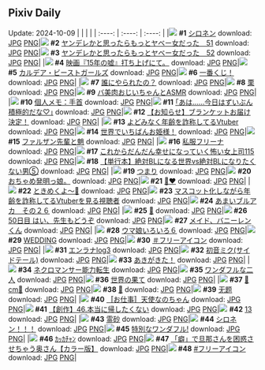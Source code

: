 ## Pixiv Daily
Update: 2024-10-09
|      |      |      |
| :----: | :----: | :----: |
|![](https://pixiv.microyu.workers.dev/c/240x480/img-master/img/2024/10/07/00/00/17/123103412_p0_master1200.jpg) **#1** [シロネン](https://www.pixiv.net/artworks/123103412) download: [JPG](https://pixiv.microyu.workers.dev/img-original/img/2024/10/07/00/00/17/123103412_p0.jpg) [PNG](https://pixiv.microyu.workers.dev/img-original/img/2024/10/07/00/00/17/123103412_p0.png)|![](https://pixiv.microyu.workers.dev/c/240x480/img-master/img/2024/10/07/00/00/46/123103550_p0_master1200.jpg) **#2** [ヤンデレかと思ったらもっとヤベー女だった　51](https://www.pixiv.net/artworks/123103550) download: [JPG](https://pixiv.microyu.workers.dev/img-original/img/2024/10/07/00/00/46/123103550_p0.jpg) [PNG](https://pixiv.microyu.workers.dev/img-original/img/2024/10/07/00/00/46/123103550_p0.png)|![](https://pixiv.microyu.workers.dev/c/240x480/img-master/img/2024/10/08/00/01/17/123132477_p0_master1200.jpg) **#3** [ヤンデレかと思ったらもっとヤベー女だった　52](https://www.pixiv.net/artworks/123132477) download: [JPG](https://pixiv.microyu.workers.dev/img-original/img/2024/10/08/00/01/17/123132477_p0.jpg) [PNG](https://pixiv.microyu.workers.dev/img-original/img/2024/10/08/00/01/17/123132477_p0.png)|
|![](https://pixiv.microyu.workers.dev/c/240x480/img-master/img/2024/10/08/19/14/36/123150653_p0_master1200.jpg) **#4** [映画『15年の嘘』打ち上げにて。](https://www.pixiv.net/artworks/123150653) download: [JPG](https://pixiv.microyu.workers.dev/img-original/img/2024/10/08/19/14/36/123150653_p0.jpg) [PNG](https://pixiv.microyu.workers.dev/img-original/img/2024/10/08/19/14/36/123150653_p0.png)|![](https://pixiv.microyu.workers.dev/c/240x480/img-master/img/2024/10/07/22/24/16/123128905_p0_master1200.jpg) **#5** [カルデア・ビーストガールズ](https://www.pixiv.net/artworks/123128905) download: [JPG](https://pixiv.microyu.workers.dev/img-original/img/2024/10/07/22/24/16/123128905_p0.jpg) [PNG](https://pixiv.microyu.workers.dev/img-original/img/2024/10/07/22/24/16/123128905_p0.png)|![](https://pixiv.microyu.workers.dev/c/240x480/img-master/img/2024/10/07/00/03/35/123103816_p0_master1200.jpg) **#6** [一番くじ！](https://www.pixiv.net/artworks/123103816) download: [JPG](https://pixiv.microyu.workers.dev/img-original/img/2024/10/07/00/03/35/123103816_p0.jpg) [PNG](https://pixiv.microyu.workers.dev/img-original/img/2024/10/07/00/03/35/123103816_p0.png)|
|![](https://pixiv.microyu.workers.dev/c/240x480/img-master/img/2024/10/07/00/11/16/123104182_p0_master1200.jpg) **#7** [誰にやられたの？](https://www.pixiv.net/artworks/123104182) download: [JPG](https://pixiv.microyu.workers.dev/img-original/img/2024/10/07/00/11/16/123104182_p0.jpg) [PNG](https://pixiv.microyu.workers.dev/img-original/img/2024/10/07/00/11/16/123104182_p0.png)|![](https://pixiv.microyu.workers.dev/c/240x480/img-master/img/2024/10/07/20/30/02/123125069_p0_master1200.jpg) **#8** [栗](https://www.pixiv.net/artworks/123125069) download: [JPG](https://pixiv.microyu.workers.dev/img-original/img/2024/10/07/20/30/02/123125069_p0.jpg) [PNG](https://pixiv.microyu.workers.dev/img-original/img/2024/10/07/20/30/02/123125069_p0.png)|![](https://pixiv.microyu.workers.dev/c/240x480/img-master/img/2024/10/07/00/02/18/123103705_p0_master1200.jpg) **#9** [バ美肉おじいちゃんとASMR](https://www.pixiv.net/artworks/123103705) download: [JPG](https://pixiv.microyu.workers.dev/img-original/img/2024/10/07/00/02/18/123103705_p0.jpg) [PNG](https://pixiv.microyu.workers.dev/img-original/img/2024/10/07/00/02/18/123103705_p0.png)|
|![](https://pixiv.microyu.workers.dev/c/240x480/img-master/img/2024/10/08/06/00/07/123138531_p0_master1200.jpg) **#10** [個人メモ：手首](https://www.pixiv.net/artworks/123138531) download: [JPG](https://pixiv.microyu.workers.dev/img-original/img/2024/10/08/06/00/07/123138531_p0.jpg) [PNG](https://pixiv.microyu.workers.dev/img-original/img/2024/10/08/06/00/07/123138531_p0.png)|![](https://pixiv.microyu.workers.dev/c/240x480/img-master/img/2024/10/07/17/10/21/123119872_p0_master1200.jpg) **#11** [｢あは……今日はずいぶん積極的だな♡｣](https://www.pixiv.net/artworks/123119872) download: [JPG](https://pixiv.microyu.workers.dev/img-original/img/2024/10/07/17/10/21/123119872_p0.jpg) [PNG](https://pixiv.microyu.workers.dev/img-original/img/2024/10/07/17/10/21/123119872_p0.png)|![](https://pixiv.microyu.workers.dev/c/240x480/img-master/img/2024/10/08/14/08/11/123145092_p0_master1200.jpg) **#12** [【お知らせ】ブランケットお届け決定！](https://www.pixiv.net/artworks/123145092) download: [JPG](https://pixiv.microyu.workers.dev/img-original/img/2024/10/08/14/08/11/123145092_p0.jpg) [PNG](https://pixiv.microyu.workers.dev/img-original/img/2024/10/08/14/08/11/123145092_p0.png)|
|![](https://pixiv.microyu.workers.dev/c/240x480/img-master/img/2024/10/07/21/06/32/123126248_p0_master1200.jpg) **#13** [よどみなく年齢を詐称してるVtuber](https://www.pixiv.net/artworks/123126248) download: [JPG](https://pixiv.microyu.workers.dev/img-original/img/2024/10/07/21/06/32/123126248_p0.jpg) [PNG](https://pixiv.microyu.workers.dev/img-original/img/2024/10/07/21/06/32/123126248_p0.png)|![](https://pixiv.microyu.workers.dev/c/240x480/img-master/img/2024/10/07/00/08/49/123104104_p0_master1200.jpg) **#14** [世界でいちばんお姫様！](https://www.pixiv.net/artworks/123104104) download: [JPG](https://pixiv.microyu.workers.dev/img-original/img/2024/10/07/00/08/49/123104104_p0.jpg) [PNG](https://pixiv.microyu.workers.dev/img-original/img/2024/10/07/00/08/49/123104104_p0.png)|![](https://pixiv.microyu.workers.dev/c/240x480/img-master/img/2024/10/08/13/39/04/123144678_p0_master1200.jpg) **#15** [ファルザン先輩と魈](https://www.pixiv.net/artworks/123144678) download: [JPG](https://pixiv.microyu.workers.dev/img-original/img/2024/10/08/13/39/04/123144678_p0.jpg) [PNG](https://pixiv.microyu.workers.dev/img-original/img/2024/10/08/13/39/04/123144678_p0.png)|
|![](https://pixiv.microyu.workers.dev/c/240x480/img-master/img/2024/10/07/18/45/22/123122068_p0_master1200.jpg) **#16** [私服フリーナ](https://www.pixiv.net/artworks/123122068) download: [JPG](https://pixiv.microyu.workers.dev/img-original/img/2024/10/07/18/45/22/123122068_p0.jpg) [PNG](https://pixiv.microyu.workers.dev/img-original/img/2024/10/07/18/45/22/123122068_p0.png)|![](https://pixiv.microyu.workers.dev/c/240x480/img-master/img/2024/10/07/17/00/21/123119680_p0_master1200.jpg) **#17** [これからだんだん幸せになっていく怖い女上司115](https://www.pixiv.net/artworks/123119680) download: [JPG](https://pixiv.microyu.workers.dev/img-original/img/2024/10/07/17/00/21/123119680_p0.jpg) [PNG](https://pixiv.microyu.workers.dev/img-original/img/2024/10/07/17/00/21/123119680_p0.png)|![](https://pixiv.microyu.workers.dev/c/240x480/img-master/img/2024/10/08/21/21/06/123154143_p0_master1200.jpg) **#18** [【単行本】絶対BLになる世界vs絶対BLになりたくない男⑤](https://www.pixiv.net/artworks/123154143) download: [JPG](https://pixiv.microyu.workers.dev/img-original/img/2024/10/08/21/21/06/123154143_p0.jpg) [PNG](https://pixiv.microyu.workers.dev/img-original/img/2024/10/08/21/21/06/123154143_p0.png)|
|![](https://pixiv.microyu.workers.dev/c/240x480/img-master/img/2024/10/07/00/16/14/123104370_p0_master1200.jpg) **#19** [つまり](https://www.pixiv.net/artworks/123104370) download: [JPG](https://pixiv.microyu.workers.dev/img-original/img/2024/10/07/00/16/14/123104370_p0.jpg) [PNG](https://pixiv.microyu.workers.dev/img-original/img/2024/10/07/00/16/14/123104370_p0.png)|![](https://pixiv.microyu.workers.dev/c/240x480/img-master/img/2024/10/07/12/02/55/123114972_p0_master1200.jpg) **#20** [おちゃめ発明っ娘。](https://www.pixiv.net/artworks/123114972) download: [JPG](https://pixiv.microyu.workers.dev/img-original/img/2024/10/07/12/02/55/123114972_p0.jpg) [PNG](https://pixiv.microyu.workers.dev/img-original/img/2024/10/07/12/02/55/123114972_p0.png)|![](https://pixiv.microyu.workers.dev/c/240x480/img-master/img/2024/10/07/00/00/22/123103438_p0_master1200.jpg) **#21** [💉❤](https://www.pixiv.net/artworks/123103438) download: [JPG](https://pixiv.microyu.workers.dev/img-original/img/2024/10/07/00/00/22/123103438_p0.jpg) [PNG](https://pixiv.microyu.workers.dev/img-original/img/2024/10/07/00/00/22/123103438_p0.png)|
|![](https://pixiv.microyu.workers.dev/c/240x480/img-master/img/2024/10/07/19/49/39/123123795_p0_master1200.jpg) **#22** [ときめくよ～💖](https://www.pixiv.net/artworks/123123795) download: [JPG](https://pixiv.microyu.workers.dev/img-original/img/2024/10/07/19/49/39/123123795_p0.jpg) [PNG](https://pixiv.microyu.workers.dev/img-original/img/2024/10/07/19/49/39/123123795_p0.png)|![](https://pixiv.microyu.workers.dev/c/240x480/img-master/img/2024/10/08/20/17/14/123152353_p0_master1200.jpg) **#23** [マスコット化しながら年齢を詐称してるVtuberを見る視聴者](https://www.pixiv.net/artworks/123152353) download: [JPG](https://pixiv.microyu.workers.dev/img-original/img/2024/10/08/20/17/14/123152353_p0.jpg) [PNG](https://pixiv.microyu.workers.dev/img-original/img/2024/10/08/20/17/14/123152353_p0.png)|![](https://pixiv.microyu.workers.dev/c/240x480/img-master/img/2024/10/07/00/00/13/123103390_p0_master1200.jpg) **#24** [あまいブルアカ　その２６](https://www.pixiv.net/artworks/123103390) download: [JPG](https://pixiv.microyu.workers.dev/img-original/img/2024/10/07/00/00/13/123103390_p0.jpg) [PNG](https://pixiv.microyu.workers.dev/img-original/img/2024/10/07/00/00/13/123103390_p0.png)|
|![](https://pixiv.microyu.workers.dev/c/240x480/img-master/img/2024/10/07/00/02/58/123103767_p0_master1200.jpg) **#25** [💐](https://www.pixiv.net/artworks/123103767) download: [JPG](https://pixiv.microyu.workers.dev/img-original/img/2024/10/07/00/02/58/123103767_p0.jpg) [PNG](https://pixiv.microyu.workers.dev/img-original/img/2024/10/07/00/02/58/123103767_p0.png)|![](https://pixiv.microyu.workers.dev/c/240x480/img-master/img/2024/10/07/15/05/26/123117815_p0_master1200.jpg) **#26** [50日目 はい、先生もどうぞ](https://www.pixiv.net/artworks/123117815) download: [JPG](https://pixiv.microyu.workers.dev/img-original/img/2024/10/07/15/05/26/123117815_p0.jpg) [PNG](https://pixiv.microyu.workers.dev/img-original/img/2024/10/07/15/05/26/123117815_p0.png)|![](https://pixiv.microyu.workers.dev/c/240x480/img-master/img/2024/10/07/01/06/03/123105931_p0_master1200.jpg) **#27** [メイド、バニーレンくん](https://www.pixiv.net/artworks/123105931) download: [JPG](https://pixiv.microyu.workers.dev/img-original/img/2024/10/07/01/06/03/123105931_p0.jpg) [PNG](https://pixiv.microyu.workers.dev/img-original/img/2024/10/07/01/06/03/123105931_p0.png)|
|![](https://pixiv.microyu.workers.dev/c/240x480/img-master/img/2024/10/07/07/50/23/123111455_p0_master1200.jpg) **#28** [ウマ娘いろいろ６](https://www.pixiv.net/artworks/123111455) download: [JPG](https://pixiv.microyu.workers.dev/img-original/img/2024/10/07/07/50/23/123111455_p0.jpg) [PNG](https://pixiv.microyu.workers.dev/img-original/img/2024/10/07/07/50/23/123111455_p0.png)|![](https://pixiv.microyu.workers.dev/c/240x480/img-master/img/2024/10/07/00/00/44/123103542_p0_master1200.jpg) **#29** [WEDDING](https://www.pixiv.net/artworks/123103542) download: [JPG](https://pixiv.microyu.workers.dev/img-original/img/2024/10/07/00/00/44/123103542_p0.jpg) [PNG](https://pixiv.microyu.workers.dev/img-original/img/2024/10/07/00/00/44/123103542_p0.png)|![](https://pixiv.microyu.workers.dev/c/240x480/img-master/img/2024/10/07/17/11/40/123119901_p0_master1200.jpg) **#30** [＃フリーアイコン](https://www.pixiv.net/artworks/123119901) download: [JPG](https://pixiv.microyu.workers.dev/img-original/img/2024/10/07/17/11/40/123119901_p0.jpg) [PNG](https://pixiv.microyu.workers.dev/img-original/img/2024/10/07/17/11/40/123119901_p0.png)|
|![](https://pixiv.microyu.workers.dev/c/240x480/img-master/img/2024/10/07/22/41/54/123129260_p0_master1200.jpg) **#31** [エンラナlog3](https://www.pixiv.net/artworks/123129260) download: [JPG](https://pixiv.microyu.workers.dev/img-original/img/2024/10/07/22/41/54/123129260_p0.jpg) [PNG](https://pixiv.microyu.workers.dev/img-original/img/2024/10/07/22/41/54/123129260_p0.png)|![](https://pixiv.microyu.workers.dev/c/240x480/img-master/img/2024/10/07/23/36/18/123131452_p0_master1200.jpg) **#32** [初音ミク(サイドテール)](https://www.pixiv.net/artworks/123131452) download: [JPG](https://pixiv.microyu.workers.dev/img-original/img/2024/10/07/23/36/18/123131452_p0.jpg) [PNG](https://pixiv.microyu.workers.dev/img-original/img/2024/10/07/23/36/18/123131452_p0.png)|![](https://pixiv.microyu.workers.dev/c/240x480/img-master/img/2024/10/08/12/07/29/123143362_p0_master1200.jpg) **#33** [あきがきた！](https://www.pixiv.net/artworks/123143362) download: [JPG](https://pixiv.microyu.workers.dev/img-original/img/2024/10/08/12/07/29/123143362_p0.jpg) [PNG](https://pixiv.microyu.workers.dev/img-original/img/2024/10/08/12/07/29/123143362_p0.png)|
|![](https://pixiv.microyu.workers.dev/c/240x480/img-master/img/2024/10/08/16/20/43/123147022_p0_master1200.jpg) **#34** [ネクロマンサー能力転生](https://www.pixiv.net/artworks/123147022) download: [JPG](https://pixiv.microyu.workers.dev/img-original/img/2024/10/08/16/20/43/123147022_p0.jpg) [PNG](https://pixiv.microyu.workers.dev/img-original/img/2024/10/08/16/20/43/123147022_p0.png)|![](https://pixiv.microyu.workers.dev/c/240x480/img-master/img/2024/10/07/18/29/02/123121684_p0_master1200.jpg) **#35** [ワンダフルな二人](https://www.pixiv.net/artworks/123121684) download: [JPG](https://pixiv.microyu.workers.dev/img-original/img/2024/10/07/18/29/02/123121684_p0.jpg) [PNG](https://pixiv.microyu.workers.dev/img-original/img/2024/10/07/18/29/02/123121684_p0.png)|![](https://pixiv.microyu.workers.dev/c/240x480/img-master/img/2024/10/07/09/57/28/123113152_p0_master1200.jpg) **#36** [世界の果て](https://www.pixiv.net/artworks/123113152) download: [JPG](https://pixiv.microyu.workers.dev/img-original/img/2024/10/07/09/57/28/123113152_p0.jpg) [PNG](https://pixiv.microyu.workers.dev/img-original/img/2024/10/07/09/57/28/123113152_p0.png)|
|![](https://pixiv.microyu.workers.dev/c/240x480/img-master/img/2024/10/07/20/33/29/123125179_p0_master1200.jpg) **#37** [🍎cm🍏](https://www.pixiv.net/artworks/123125179) download: [JPG](https://pixiv.microyu.workers.dev/img-original/img/2024/10/07/20/33/29/123125179_p0.jpg) [PNG](https://pixiv.microyu.workers.dev/img-original/img/2024/10/07/20/33/29/123125179_p0.png)|![](https://pixiv.microyu.workers.dev/c/240x480/img-master/img/2024/10/07/22/17/48/123128676_p0_master1200.jpg) **#38** [🦇](https://www.pixiv.net/artworks/123128676) download: [JPG](https://pixiv.microyu.workers.dev/img-original/img/2024/10/07/22/17/48/123128676_p0.jpg) [PNG](https://pixiv.microyu.workers.dev/img-original/img/2024/10/07/22/17/48/123128676_p0.png)|![](https://pixiv.microyu.workers.dev/c/240x480/img-master/img/2024/10/08/00/27/33/123133537_p0_master1200.jpg) **#39** [无题](https://www.pixiv.net/artworks/123133537) download: [JPG](https://pixiv.microyu.workers.dev/img-original/img/2024/10/08/00/27/33/123133537_p0.jpg) [PNG](https://pixiv.microyu.workers.dev/img-original/img/2024/10/08/00/27/33/123133537_p0.png)|
|![](https://pixiv.microyu.workers.dev/c/240x480/img-master/img/2024/10/08/01/39/00/123135370_p0_master1200.jpg) **#40** [〚お仕事〛天使なのちゃん](https://www.pixiv.net/artworks/123135370) download: [JPG](https://pixiv.microyu.workers.dev/img-original/img/2024/10/08/01/39/00/123135370_p0.jpg) [PNG](https://pixiv.microyu.workers.dev/img-original/img/2024/10/08/01/39/00/123135370_p0.png)|![](https://pixiv.microyu.workers.dev/c/240x480/img-master/img/2024/10/08/20/01/08/123151906_p0_master1200.jpg) **#41** [【創作】46.本当に帰したくない](https://www.pixiv.net/artworks/123151906) download: [JPG](https://pixiv.microyu.workers.dev/img-original/img/2024/10/08/20/01/08/123151906_p0.jpg) [PNG](https://pixiv.microyu.workers.dev/img-original/img/2024/10/08/20/01/08/123151906_p0.png)|![](https://pixiv.microyu.workers.dev/c/240x480/img-master/img/2024/10/07/20/27/17/123124996_p0_master1200.jpg) **#42** [13](https://www.pixiv.net/artworks/123124996) download: [JPG](https://pixiv.microyu.workers.dev/img-original/img/2024/10/07/20/27/17/123124996_p0.jpg) [PNG](https://pixiv.microyu.workers.dev/img-original/img/2024/10/07/20/27/17/123124996_p0.png)|
|![](https://pixiv.microyu.workers.dev/c/240x480/img-master/img/2024/10/07/00/00/33/123103488_p0_master1200.jpg) **#43** [霊砂](https://www.pixiv.net/artworks/123103488) download: [JPG](https://pixiv.microyu.workers.dev/img-original/img/2024/10/07/00/00/33/123103488_p0.jpg) [PNG](https://pixiv.microyu.workers.dev/img-original/img/2024/10/07/00/00/33/123103488_p0.png)|![](https://pixiv.microyu.workers.dev/c/240x480/img-master/img/2024/10/07/09/55/21/123113118_p0_master1200.jpg) **#44** [シロネン！！！](https://www.pixiv.net/artworks/123113118) download: [JPG](https://pixiv.microyu.workers.dev/img-original/img/2024/10/07/09/55/21/123113118_p0.jpg) [PNG](https://pixiv.microyu.workers.dev/img-original/img/2024/10/07/09/55/21/123113118_p0.png)|![](https://pixiv.microyu.workers.dev/c/240x480/img-master/img/2024/10/07/02/27/45/123107708_p0_master1200.jpg) **#45** [特別なワンダフル!](https://www.pixiv.net/artworks/123107708) download: [JPG](https://pixiv.microyu.workers.dev/img-original/img/2024/10/07/02/27/45/123107708_p0.jpg) [PNG](https://pixiv.microyu.workers.dev/img-original/img/2024/10/07/02/27/45/123107708_p0.png)|
|![](https://pixiv.microyu.workers.dev/c/240x480/img-master/img/2024/10/09/03/03/38/123151484_p0_master1200.jpg) **#46** [ｶｯｶﾁｬﾝ](https://www.pixiv.net/artworks/123151484) download: [JPG](https://pixiv.microyu.workers.dev/img-original/img/2024/10/09/03/03/38/123151484_p0.jpg) [PNG](https://pixiv.microyu.workers.dev/img-original/img/2024/10/09/03/03/38/123151484_p0.png)|![](https://pixiv.microyu.workers.dev/c/240x480/img-master/img/2024/10/07/00/00/41/123103522_p0_master1200.jpg) **#47** [「癖」で旦那さんを困惑させちゃう奥さん【カラー版】](https://www.pixiv.net/artworks/123103522) download: [JPG](https://pixiv.microyu.workers.dev/img-original/img/2024/10/07/00/00/41/123103522_p0.jpg) [PNG](https://pixiv.microyu.workers.dev/img-original/img/2024/10/07/00/00/41/123103522_p0.png)|![](https://pixiv.microyu.workers.dev/c/240x480/img-master/img/2024/10/08/17/58/37/123148778_p0_master1200.jpg) **#48** [#フリーアイコン](https://www.pixiv.net/artworks/123148778) download: [JPG](https://pixiv.microyu.workers.dev/img-original/img/2024/10/08/17/58/37/123148778_p0.jpg) [PNG](https://pixiv.microyu.workers.dev/img-original/img/2024/10/08/17/58/37/123148778_p0.png)|
